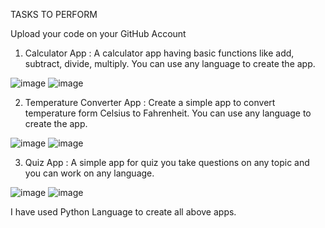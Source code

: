 TASKS TO PERFORM

Upload your code on your GitHub Account

1. Calculator App :
A calculator app having basic functions like add, subtract, divide, multiply. You can use any language to create the app.

![image](https://github.com/Cheshta300899/BharatIntern-Internship-Tasks/assets/85059628/ee6be5f3-72dc-4e59-ba15-1dc9b8c21263)
![image](https://github.com/Cheshta300899/BharatIntern-Internship-Tasks/assets/85059628/19d6bd11-c1c6-4ded-acef-7c5e0d0503a5)

2. Temperature Converter App :
Create a simple app to convert temperature form Celsius to Fahrenheit. You can use any language to create the app.

![image](https://github.com/Cheshta300899/BharatIntern-Internship-Tasks/assets/85059628/0349a784-e9a0-4176-a3ff-cb0e069a8333)
![image](https://github.com/Cheshta300899/BharatIntern-Internship-Tasks/assets/85059628/039b825f-7b06-4d23-9e2f-b046baf43dab)

3. Quiz App :
A simple app for quiz you take questions on any topic and you can work on any language.

![image](https://github.com/Cheshta300899/BharatIntern-Internship-Tasks/assets/85059628/8ee69890-86ec-4613-bff2-faccdad19fe7)
![image](https://github.com/Cheshta300899/BharatIntern-Internship-Tasks/assets/85059628/aabe4d9b-297b-4859-9b99-195e35cb7a25)





I have used Python Language to create all above apps.
